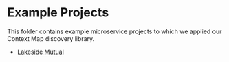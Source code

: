 # Example Projects
This folder contains example microservice projects to which we applied our Context Map discovery library.

 * [Lakeside Mutual](./LakesideMutual/)

